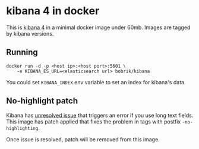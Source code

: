 # kibana 4 in docker

This is [kibana 4](https://github.com/elastic/kibana) in a minimal
docker image under 60mb. Images are tagged by kibana versions.

## Running

```
docker run -d -p <host ip>:<host port>:5601 \
    -e KIBANA_ES_URL=<elasticsearch url> bobrik/kibana
```

You could set `KIBANA_INDEX` env variable to set an index for kibana's data.

## No-highlight patch

Kibana has [unresolved issue](https://github.com/elastic/kibana/issues/2782)
that triggers an error if you use long text fields. This image has
patch applied that fixes the problem in tags with postfix `-no-highlighting`.

Once issue is resolved, patch will be removed from this image.
